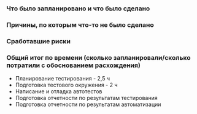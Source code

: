 ### Что было запланировано и что было сделано
### Причины, по которым что-то не было сделано
### Сработавшие риски
### Общий итог по времени (сколько запланировали/сколько потратили с обоснованием расхождения)
* Планирование тестирования - 2,5 ч
* Подготовка тестового окружения - 2 ч
* Написание и отладка автотестов
* Подготовка отчетности по результатам тестирования
* Подготовка отчетности по результатам автоматизации

